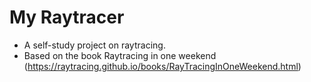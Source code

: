 # My Raytracer

- A self-study project on raytracing.
- Based on the book Raytracing in one weekend (https://raytracing.github.io/books/RayTracingInOneWeekend.html)